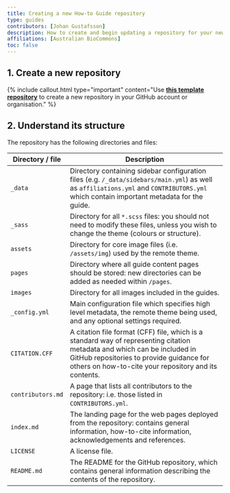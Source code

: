 ```yaml
---
title: Creating a new How-to Guide repository
type: guides
contributors: [Johan Gustafsson]
description: How to create and begin updating a repository for your new How-to Guide, based on a template repository.
affiliations: [Australian BioCommons]
toc: false
---
```



## 1. Create a new repository

{% include callout.html type="important" content="Use [**this template repository**](https://github.com/AustralianBioCommons/guide-template) to create a new repository in your GitHub account or organisation." %}


## 2. Understand its structure

The repository has the following directories and files:

| Directory / file    | Description                                                                                                                                                                                                                   |
|---------------------|-------------------------------------------------------------------------------------------------------------------------------------------------------------------------------------------------------------------------------|
| `_data`             | Directory containing sidebar configuration files (e.g. `/_data/sidebars/main.yml`) as well as `affiliations.yml` and `CONTRIBUTORS.yml` which contain important metadata for the guide.                                       |
| `_sass`             | Directory for all `*.scss` files: you should not need to modify these files, unless you wish to change the theme (colours or structure).                                                                                      |
| `assets`            | Directory for core image files (i.e. `/assets/img`) used by the remote theme.                                                                                                                                                 |
| `pages`             | Directory where all guide content pages should be stored: new directories can be added as needed within `/pages`.                                                                                                             |
| `images`            | Directory for all images included in the guides.                                                                                                                                                                              |
| `_config.yml`       | Main configuration file which specifies high level metadata, the remote theme being used, and any optional settings required.                                                                                                 |
| `CITATION.CFF`      | A citation file format (CFF) file, which is a standard way of representing citation metadata and which can be included in GitHub repositories to provide guidance for others on how-to-cite your repository and its contents. |
| `contributors.md`   | A page that lists all contributors to the repository: i.e. those listed in `CONTRIBUTORS.yml`.                                                                                                                                |
| `index.md`          | The landing page for the web pages deployed from the repository: contains general information, how-to-cite information, acknowledgements and references.                                                                      |
| `LICENSE`           | A license file.                                                                                                                                                                                                               |
| `README.md`         | The README for the GitHub repository, which contains general information describing the contents of the repository.                                                                                                           |